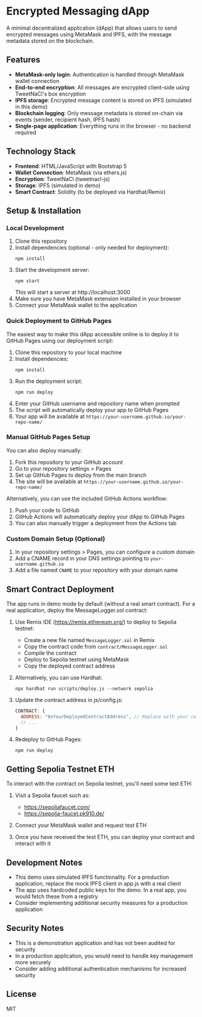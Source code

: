 # Encrypted Messaging dApp

A minimal decentralized application (dApp) that allows users to send encrypted messages using MetaMask and IPFS, with the message metadata stored on the blockchain.

## Features

- **MetaMask-only login**: Authentication is handled through MetaMask wallet connection
- **End-to-end encryption**: All messages are encrypted client-side using TweetNaCl's box encryption
- **IPFS storage**: Encrypted message content is stored on IPFS (simulated in this demo)
- **Blockchain logging**: Only message metadata is stored on-chain via events (sender, recipient hash, IPFS hash)
- **Single-page application**: Everything runs in the browser - no backend required

## Technology Stack

- **Frontend**: HTML/JavaScript with Bootstrap 5
- **Wallet Connection**: MetaMask (via ethers.js)
- **Encryption**: TweetNaCl (tweetnacl-js)
- **Storage**: IPFS (simulated in demo)
- **Smart Contract**: Solidity (to be deployed via Hardhat/Remix)

## Setup & Installation

### Local Development

1. Clone this repository
2. Install dependencies (optional - only needed for deployment):
   ```
   npm install
   ```
3. Start the development server:
   ```
   npm start
   ```
   This will start a server at http://localhost:3000
4. Make sure you have MetaMask extension installed in your browser
5. Connect your MetaMask wallet to the application

### Quick Deployment to GitHub Pages

The easiest way to make this dApp accessible online is to deploy it to GitHub Pages using our deployment script:

1. Clone this repository to your local machine
2. Install dependencies:
   ```
   npm install
   ```
3. Run the deployment script:
   ```
   npm run deploy
   ```
4. Enter your GitHub username and repository name when prompted
5. The script will automatically deploy your app to GitHub Pages
6. Your app will be available at `https://your-username.github.io/your-repo-name/`

### Manual GitHub Pages Setup

You can also deploy manually:

1. Fork this repository to your GitHub account
2. Go to your repository settings > Pages
3. Set up GitHub Pages to deploy from the main branch
4. The site will be available at `https://your-username.github.io/your-repo-name/`

Alternatively, you can use the included GitHub Actions workflow:

1. Push your code to GitHub
2. GitHub Actions will automatically deploy your dApp to GitHub Pages
3. You can also manually trigger a deployment from the Actions tab

### Custom Domain Setup (Optional)

1. In your repository settings > Pages, you can configure a custom domain
2. Add a CNAME record in your DNS settings pointing to `your-username.github.io`
3. Add a file named `CNAME` to your repository with your domain name

## Smart Contract Deployment

The app runs in demo mode by default (without a real smart contract). For a real application, deploy the MessageLogger.sol contract:

1. Use Remix IDE (https://remix.ethereum.org/) to deploy to Sepolia testnet:
   - Create a new file named `MessageLogger.sol` in Remix
   - Copy the contract code from `contract/MessageLogger.sol`
   - Compile the contract
   - Deploy to Sepolia testnet using MetaMask
   - Copy the deployed contract address

2. Alternatively, you can use Hardhat:
   ```
   npx hardhat run scripts/deploy.js --network sepolia
   ```

3. Update the contract address in js/config.js:
   ```javascript
   CONTRACT: {
     ADDRESS: "0xYourDeployedContractAddress", // Replace with your contract address
     // ...
   }
   ```

4. Redeploy to GitHub Pages:
   ```
   npm run deploy
   ```

## Getting Sepolia Testnet ETH

To interact with the contract on Sepolia testnet, you'll need some test ETH:

1. Visit a Sepolia faucet such as:
   - https://sepoliafaucet.com/
   - https://sepolia-faucet.pk910.de/

2. Connect your MetaMask wallet and request test ETH
3. Once you have received the test ETH, you can deploy your contract and interact with it

## Development Notes

- This demo uses simulated IPFS functionality. For a production application, replace the mock IPFS client in app.js with a real client
- The app uses hardcoded public keys for the demo. In a real app, you would fetch these from a registry
- Consider implementing additional security measures for a production application

## Security Notes

- This is a demonstration application and has not been audited for security
- In a production application, you would need to handle key management more securely
- Consider adding additional authentication mechanisms for increased security

## License

MIT 